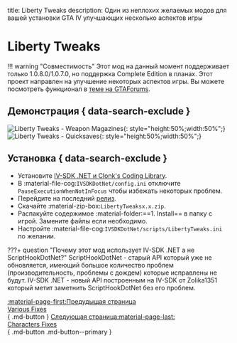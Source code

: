 title: Liberty Tweaks
description: Один из неплохих желаемых модов для вашей установки GTA IV улучшающих несколько аспектов игры

# Liberty Tweaks
!!! warning "Совместимость"
    Этот мод на данный момент поддерживает только 1.0.8.0/1.0.7.0, но поддержка Complete Edition в планах.
Этот проект направлен на улучшение некоторых аспектов игры. Вы можете посмотреть функционал в [теме на GTAForums](https://gtaforums.com/topic/991160-liberty-tweaks/).

## Демонстрация { data-search-exclude }
![Liberty Tweaks - Weapon Magazines](https://media.giphy.com/media/9WkHpgdodMMkVwSxQK/giphy.gif){: style="height:50%;width:50%";} ![Liberty Tweaks - Quicksaves](https://media.giphy.com/media/gJsHuySiJtuM4odkNF/giphy.gif){: style="height:50%;width:50%";}

## Установка { data-search-exclude }
* Установите [IV-SDK .NET и Clonk's Coding Library](../../mod-dependencies/#iv-sdk-net).
* В :material-file-cog:`IVSDKDotNet/config.ini` отключите `PauseExecutionWhenNotInFocus` чтобы избежать некоторых проблем.
* Перейдите на последний [релиз](https://github.com/catsmackaroo/LibertyTweaks/releases/latest).
* Скачайте :material-zip-box:`LibertyTweaksx.x.zip`.
* Распакуйте содержимое :material-folder:==1. Install== в папку с игрой. Замените файлы если необходимо.
* Настройте :material-file-cog:`IVSDKDotNet/scripts/LibertyTweaks.ini` по желании.

???+ question "Почему этот мод использует IV-SDK .NET а не ScriptHookDotNet?"
    ScriptHookDotNet - старый API который уже не обновляется, имеющий большое количество проблем (производительность, проблемы с дождем) которые исправлены не будут. IV-SDK .NET - новый API построенным на IV-SDK от Zolika1351 который метит заметнить ScriptHookDotNet без его проблем.

[:material-page-first:Предудыщая страница <br>Various Fixes</br>](variousfixes.md){ .md-button } [Следующая страница:material-page-last: <br>Characters Fixes</br>](charactersfixes.md){ .md-button .md-button--primary }